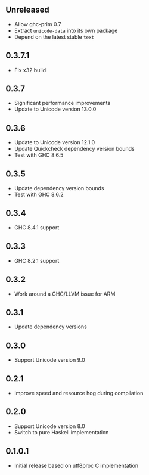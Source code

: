 ## Unreleased

* Allow ghc-prim 0.7
* Extract `unicode-data` into its own package
* Depend on the latest stable `text`

## 0.3.7.1

* Fix x32 build

## 0.3.7

* Significant performance improvements
* Update to Unicode version 13.0.0

## 0.3.6

* Update to Unicode version 12.1.0
* Update Quickcheck dependency version bounds
* Test with GHC 8.6.5

## 0.3.5

* Update dependency version bounds
* Test with GHC 8.6.2

## 0.3.4

* GHC 8.4.1 support

## 0.3.3

* GHC 8.2.1 support

## 0.3.2

* Work around a GHC/LLVM issue for ARM

## 0.3.1

* Update dependency versions

## 0.3.0

* Support Unicode version 9.0

## 0.2.1

* Improve speed and resource hog during compilation

## 0.2.0

* Support Unicode version 8.0
* Switch to pure Haskell implementation

## 0.1.0.1

* Initial release based on utf8proc C implementation
